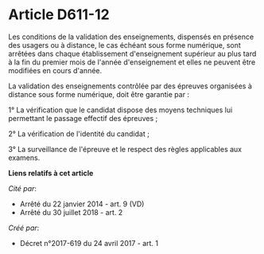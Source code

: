 # Article D611-12

Les conditions de la validation des enseignements, dispensés en présence des usagers ou à distance, le cas échéant sous forme
numérique, sont arrêtées dans chaque établissement d'enseignement supérieur au plus tard à la fin du premier mois de l'année
d'enseignement et elles ne peuvent être modifiées en cours d'année.

La validation des enseignements contrôlée par des épreuves organisées à distance sous forme numérique, doit être garantie
par :

1° La vérification que le candidat dispose des moyens techniques lui permettant le passage effectif des épreuves ;

2° La vérification de l'identité du candidat ;

3° La surveillance de l'épreuve et le respect des règles applicables aux examens.

**Liens relatifs à cet article**

_Cité par_:

  - Arrêté du 22 janvier 2014 - art. 9 (VD)
  - Arrêté du 30 juillet 2018 - art. 2

_Créé par_:

  - Décret n°2017-619 du 24 avril 2017 - art. 1
